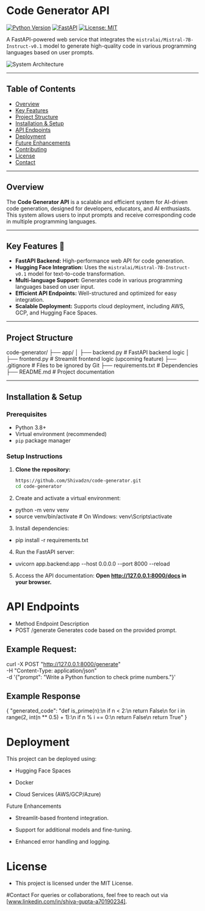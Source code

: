 # Code Generator API  

[![Python Version](https://img.shields.io/badge/python-3.8%2B-blue)](https://www.python.org/)
[![FastAPI](https://img.shields.io/badge/FastAPI-High%20Performance-green)](https://fastapi.tiangolo.com/)
[![License: MIT](https://img.shields.io/badge/License-MIT-yellow.svg)](https://opensource.org/licenses/MIT)

A FastAPI-powered web service that integrates the `mistralai/Mistral-7B-Instruct-v0.1` model to generate high-quality code in various programming languages based on user prompts.

![System Architecture](https://via.placeholder.com/800x400.png?text=Backend+%2B+Frontend+Architecture)

---

## Table of Contents  

- [Overview](#overview)  
- [Key Features](#key-features)  
- [Project Structure](#project-structure)  
- [Installation & Setup](#installation--setup)  
- [API Endpoints](#api-endpoints)  
- [Deployment](#deployment)  
- [Future Enhancements](#future-enhancements)  
- [Contributing](#contributing)  
- [License](#license)  
- [Contact](#contact)  

---

## Overview  

The **Code Generator API** is a scalable and efficient system for AI-driven code generation, designed for developers, educators, and AI enthusiasts. This system allows users to input prompts and receive corresponding code in multiple programming languages.

---

## Key Features 🚀  

- **FastAPI Backend:** High-performance web API for code generation.  
- **Hugging Face Integration:** Uses the `mistralai/Mistral-7B-Instruct-v0.1` model for text-to-code transformation.  
- **Multi-language Support:** Generates code in various programming languages based on user input.  
- **Efficient API Endpoints:** Well-structured and optimized for easy integration.  
- **Scalable Deployment:** Supports cloud deployment, including AWS, GCP, and Hugging Face Spaces.  

---

## Project Structure  

code-generator/ ├── app/ │ ├── backend.py # FastAPI backend logic │ ├── frontend.py # Streamlit frontend logic (upcoming feature) ├── .gitignore # Files to be ignored by Git ├── requirements.txt # Dependencies ├── README.md # Project documentation


---

## Installation & Setup  

### **Prerequisites**  
- Python 3.8+  
- Virtual environment (recommended)  
- `pip` package manager  

### **Setup Instructions**  
1. **Clone the repository:**  
   ```sh
   https://github.com/Shivadzn/code-generator.git
   cd code-generator
   
2. Create and activate a virtual environment:
- python -m venv venv
- source venv/bin/activate  # On Windows: venv\Scripts\activate

3. Install dependencies:
- pip install -r requirements.txt

4. Run the FastAPI server:
- uvicorn app.backend:app --host 0.0.0.0 --port 8000 --reload

5. Access the API documentation:
**Open http://127.0.0.1:8000/docs in your browser.**

# API Endpoints
- Method	Endpoint	Description
- POST	/generate	Generates code based on the provided prompt.

## Example Request:
curl -X POST "http://127.0.0.1:8000/generate" \
     -H "Content-Type: application/json" \
     -d '{"prompt": "Write a Python function to check prime numbers."}'

## Example Response
{
  "generated_code": "def is_prime(n):\n    if n < 2:\n        return False\n    for i in range(2, int(n ** 0.5) + 1):\n        if n % i == 0:\n            return False\n    return True"
}

# Deployment
This project can be deployed using:

- Hugging Face Spaces

- Docker

- Cloud Services (AWS/GCP/Azure)

Future Enhancements
- Streamlit-based frontend integration.

- Support for additional models and fine-tuning.

- Enhanced error handling and logging.

# License
- This project is licensed under the MIT License.

#Contact
For queries or collaborations, feel free to reach out via [www.linkedin.com/in/shiva-gupta-a70190234].
